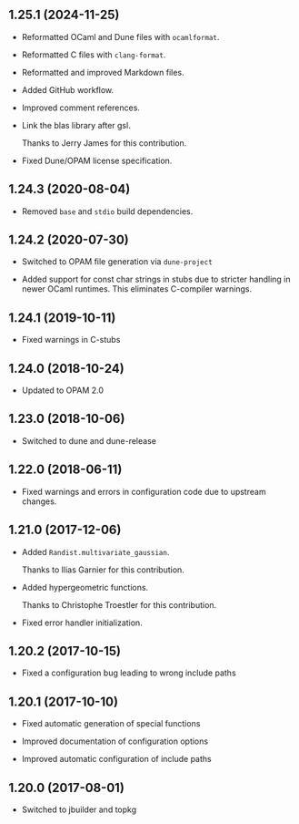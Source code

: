 ## 1.25.1 (2024-11-25)

- Reformatted OCaml and Dune files with `ocamlformat`.

- Reformatted C files with `clang-format`.

- Reformatted and improved Markdown files.

- Added GitHub workflow.

- Improved comment references.

- Link the blas library after gsl.

  Thanks to Jerry James for this contribution.

- Fixed Dune/OPAM license specification.

## 1.24.3 (2020-08-04)

- Removed `base` and `stdio` build dependencies.

## 1.24.2 (2020-07-30)

- Switched to OPAM file generation via `dune-project`

- Added support for const char strings in stubs due to stricter handling
  in newer OCaml runtimes. This eliminates C-compiler warnings.

## 1.24.1 (2019-10-11)

- Fixed warnings in C-stubs

## 1.24.0 (2018-10-24)

- Updated to OPAM 2.0

## 1.23.0 (2018-10-06)

- Switched to dune and dune-release

## 1.22.0 (2018-06-11)

- Fixed warnings and errors in configuration code due to upstream changes.

## 1.21.0 (2017-12-06)

- Added `Randist.multivariate_gaussian`.

  Thanks to Ilias Garnier for this contribution.

- Added hypergeometric functions.

  Thanks to Christophe Troestler for this contribution.

- Fixed error handler initialization.

## 1.20.2 (2017-10-15)

- Fixed a configuration bug leading to wrong include paths

## 1.20.1 (2017-10-10)

- Fixed automatic generation of special functions

- Improved documentation of configuration options

- Improved automatic configuration of include paths

## 1.20.0 (2017-08-01)

- Switched to jbuilder and topkg
